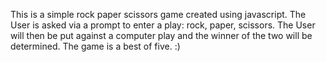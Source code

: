 This is a simple rock paper scissors game created using javascript.
The User is asked via a prompt to enter a play: rock, paper, scissors.
The User will then be put against a computer play and the winner of the two will be determined. The game is a best of five. :)